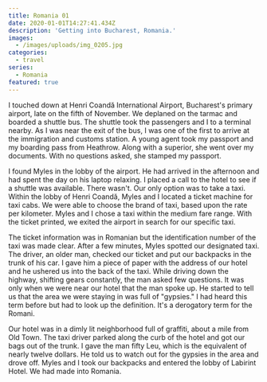 ```yaml
---
title: Romania 01
date: 2020-01-01T14:27:41.434Z
description: 'Getting into Bucharest, Romania.'
images:
  - /images/uploads/img_0205.jpg
categories:
  - travel
series:
  - Romania
featured: true
---
```

I touched down at Henri Coandă International Airport, Bucharest's primary airport, late on the fifth of November. We deplaned on the tarmac and boarded a shuttle bus. The shuttle took the passengers and I to a terminal nearby. As I was near the exit of the bus, I was one of the first to arrive at the immigration and customs station. A young agent took my passport and my boarding pass from Heathrow. Along with a superior, she went over my documents. With no questions asked, she stamped my passport.

I found Myles in the lobby of the airport. He had arrived in the afternoon and had spent the day on his laptop relaxing. I placed a call to the hotel to see if a shuttle was available. There wasn't. Our only option was to take a taxi. Within the lobby of Henri Coandă, Myles and I located a ticket machine for taxi cabs. We were able to choose the brand of taxi, based upon the rate per kilometer. Myles and I chose a taxi within the medium fare range. With the ticket printed, we exited the airport in search for our specific taxi.

The ticket information was in Romanian but the identification number of the taxi was made clear. After a few minutes, Myles spotted our designated taxi. The driver, an older man, checked our ticket and put our backpacks in the trunk of his car. I gave him a piece of paper with the address of our hotel and he ushered us into the back of the taxi. While driving down the highway, shifting gears constantly, the man asked few questions. It was only when we were near our hotel that the man spoke up. He started to tell us that the area we were staying in was full of "gypsies." I had heard this term before but had to look up the definition. It's a derogatory term for the Romani.

Our hotel was in a dimly lit neighborhood full of graffiti, about a mile from Old Town. The taxi driver parked along the curb of the hotel and got our bags out of the trunk. I gave the man fifty Leu, which is the equivalent of nearly twelve dollars. He told us to watch out for the gypsies in the area and drove off. Myles and I took our backpacks and entered the lobby of Labirint Hotel. We had made into Romania.
